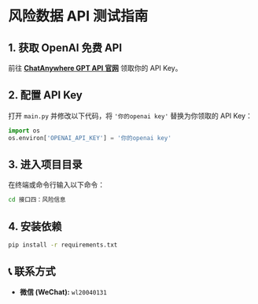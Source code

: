 # 风险数据 API 测试指南

## **1. 获取 OpenAI 免费 API**
前往 **[ChatAnywhere GPT API 官网](https://github.com/chatanywhere/GPT_API_free)** 领取你的 API Key。

## **2. 配置 API Key**
打开 `main.py` 并修改以下代码，将 `'你的openai key'` 替换为你领取的 API Key：
```python
import os
os.environ['OPENAI_API_KEY'] = '你的openai key'
```

## **3. 进入项目目录**
在终端或命令行输入以下命令：
```bash
cd 接口四：风险信息
```

## **4. 安装依赖**
```bash
pip install -r requirements.txt
```

## 📞 联系方式
- **微信 (WeChat):** `wl20040131`
